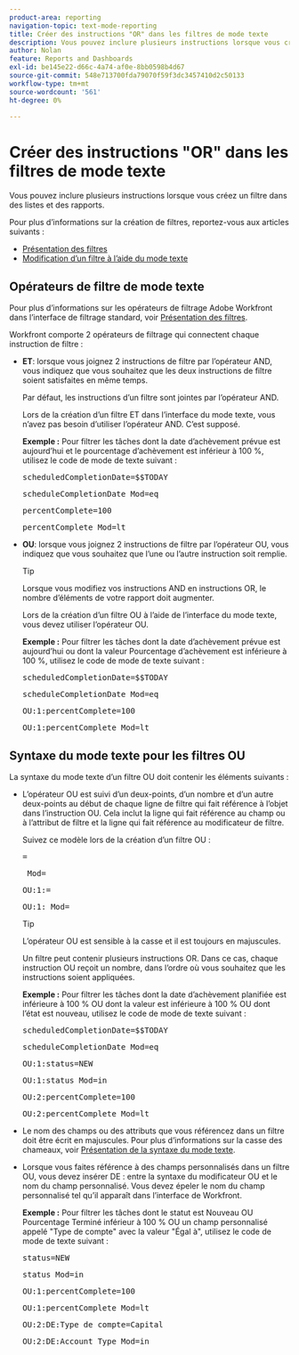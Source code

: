 ```yaml
---
product-area: reporting
navigation-topic: text-mode-reporting
title: Créer des instructions "OR" dans les filtres de mode texte
description: Vous pouvez inclure plusieurs instructions lorsque vous créez un filtre dans des listes et des rapports.
author: Nolan
feature: Reports and Dashboards
exl-id: be145e22-d66c-4a74-af0e-8bb0598b4d67
source-git-commit: 548e713700fda79070f59f3dc3457410d2c50133
workflow-type: tm+mt
source-wordcount: '561'
ht-degree: 0%

---
```


# Créer des instructions &quot;OR&quot; dans les filtres de mode texte

Vous pouvez inclure plusieurs instructions lorsque vous créez un filtre dans des listes et des rapports.

Pour plus d’informations sur la création de filtres, reportez-vous aux articles suivants :

* [Présentation des filtres](../../../reports-and-dashboards/reports/reporting-elements/filters-overview.md)
* [Modification d’un filtre à l’aide du mode texte](../../../reports-and-dashboards/reports/text-mode/edit-text-mode-in-filter.md)

## Opérateurs de filtre de mode texte

Pour plus d’informations sur les opérateurs de filtrage Adobe Workfront dans l’interface de filtrage standard, voir [Présentation des filtres](../../../reports-and-dashboards/reports/reporting-elements/filters-overview.md).

Workfront comporte 2 opérateurs de filtrage qui connectent chaque instruction de filtre :

* **ET**: lorsque vous joignez 2 instructions de filtre par l’opérateur AND, vous indiquez que vous souhaitez que les deux instructions de filtre soient satisfaites en même temps.

  Par défaut, les instructions d’un filtre sont jointes par l’opérateur AND.

  Lors de la création d’un filtre ET dans l’interface du mode texte, vous n’avez pas besoin d’utiliser l’opérateur AND. C’est supposé.

  **Exemple :** Pour filtrer les tâches dont la date d’achèvement prévue est aujourd’hui et le pourcentage d’achèvement est inférieur à 100 %, utilisez le code de mode de texte suivant :

  <pre>scheduledCompletionDate=$$TODAY</pre><pre>scheduleCompletionDate_Mod=eq</pre><pre>percentComplete=100</pre><pre>percentComplete_Mod=lt</pre>

* **OU**: lorsque vous joignez 2 instructions de filtre par l’opérateur OU, vous indiquez que vous souhaitez que l’une ou l’autre instruction soit remplie.

  >[!TIP]
  >
  >Lorsque vous modifiez vos instructions AND en instructions OR, le nombre d’éléments de votre rapport doit augmenter.

  Lors de la création d’un filtre OU à l’aide de l’interface du mode texte, vous devez utiliser l’opérateur OU.

  **Exemple :** Pour filtrer les tâches dont la date d’achèvement prévue est aujourd’hui ou dont la valeur Pourcentage d’achèvement est inférieure à 100 %, utilisez le code de mode de texte suivant :

  <pre>scheduledCompletionDate=$$TODAY</pre><pre>scheduleCompletionDate_Mod=eq</pre><pre>OU:1:percentComplete=100</pre><pre>OU:1:percentComplete_Mod=lt</pre>

## Syntaxe du mode texte pour les filtres OU

La syntaxe du mode texte d’un filtre OU doit contenir les éléments suivants :

* L’opérateur OU est suivi d’un deux-points, d’un nombre et d’un autre deux-points au début de chaque ligne de filtre qui fait référence à l’objet dans l’instruction OU. Cela inclut la ligne qui fait référence au champ ou à l’attribut de filtre et la ligne qui fait référence au modificateur de filtre.

  Suivez ce modèle lors de la création d’un filtre OU :

  <pre><field name in camel case>=<value></pre><pre><field name in camel case>_Mod=<modifier value></pre><pre>OU:1:<field name in camel case>=<value></pre><pre>OU:1:<field name in camel case>_Mod=<modifier value></pre>

  >[!TIP]
  >
  >L’opérateur OU est sensible à la casse et il est toujours en majuscules.

  Un filtre peut contenir plusieurs instructions OR. Dans ce cas, chaque instruction OU reçoit un nombre, dans l’ordre où vous souhaitez que les instructions soient appliquées.

  **Exemple :**  Pour filtrer les tâches dont la date d’achèvement planifiée est inférieure à 100 % OU dont la valeur est inférieure à 100 % OU dont l’état est nouveau, utilisez le code de mode de texte suivant :

  <pre>scheduledCompletionDate=$$TODAY</pre><pre>scheduleCompletionDate_Mod=eq</pre><pre>OU:1:status=NEW</pre><pre>OU:1:status_Mod=in</pre><pre>OU:2:percentComplete=100</pre><pre>OU:2:percentComplete_Mod=lt</pre>

* Le nom des champs ou des attributs que vous référencez dans un filtre doit être écrit en majuscules. Pour plus d’informations sur la casse des chameaux, voir [Présentation de la syntaxe du mode texte](../../../reports-and-dashboards/reports/text-mode/text-mode-syntax-overview.md).
* Lorsque vous faites référence à des champs personnalisés dans un filtre OU, vous devez insérer DE : entre la syntaxe du modificateur OU et le nom du champ personnalisé. Vous devez épeler le nom du champ personnalisé tel qu’il apparaît dans l’interface de Workfront.

  **Exemple :** Pour filtrer les tâches dont le statut est Nouveau OU Pourcentage Terminé inférieur à 100 % OU un champ personnalisé appelé &quot;Type de compte&quot; avec la valeur &quot;Égal à&quot;, utilisez le code de mode de texte suivant :

  <pre>status=NEW</pre><pre>status_Mod=in</pre><pre>OU:1:percentComplete=100</pre><pre>OU:1:percentComplete_Mod=lt</pre><pre>OU:2:DE:Type de compte=Capital</pre><pre>OU:2:DE:Account Type_Mod=in</pre>

